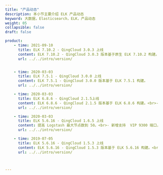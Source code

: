 ```yaml
---
title: "产品动态"
description: 本小节主要介绍 ELK 产品动态
keyword: 大数据，Elasticsearch，ELK，产品动态
weight: 05
collapsible: false
draft: false

product:
    - time: 2021-09-10
      title: ELK 7.10.2 - QingCloud 3.0.3 上线
      content: ELK 7.10.2 - QingCloud 3.0.3 版本基于原生 ELK 7.10.2 构建。<br>- 支持三方告警对接，集成 Prometheus Node 和 Elasticsearch Exporter。<br>- 优化 ES 线程池参数，减少写入被拒绝的可能。<br>- 修复滚动重启不生效、超时等问题。
      url: ../../intro/version/


    - time: 2020-03-03
      title: ELK 7.5.1 - QingCloud 3.0.0 上线
      content: ELK 7.5.1 - QingCloud 3.0.0 版本基于 ELK 7.5.1 构建。
      url: ../../intro/version/

    - time: 2020-03-03
      title: ELK 6.8.6 - QingCloud 2.1.5上线
      content: ELK 6.8.6 - QingCloud 2.1.5 版本基于 ELK 6.8.6 构建。<br>- 提高 Logstash 最大节点数到 50。<br>- 修复 Kibana Timelion 页面显示异常的问题。<br>- 新增支持 VIP 9300 端口，方便 Java Transport Client 使用。<br>- 修复偶然情况下两个 Kibana 节点同时创建索引时引起死锁的问题。
      url: ../../intro/version/

    - time: 2020-03-03
      title: ELK 5.6.16 - QingCloud 1.6.5 上线
      content: 提高 Logstash 最大节点数到 50。<br>- 新增支持  VIP 9300 端口，方便 Java Transport Client 使用。<br>- 允许降级到 Logstash 5.4.3 以使用 qingstor input/output 插件。<br>-修复偶然情况下两个 Kibana 节点同时创建索引时引起死锁的问题。
      url: ../../intro/version/

    - time: 2019-07-05
      title: ELK 5.6.16 - QingCloud 1.5.3 上线
      content: ELK 5.6.16 - QingCloud 1.5.3 版本基于 ELK 5.6.16 构建。<br>- 新增 ES 专有主节点（Dedicated Master）。<br>- 新增两组 ES 节点，支持热温冷（Hot-Warm-Cold）架构。<br>- 支持企业级分布式 SAN（NeonSAN）存储，最大 50T 容量。<br>- 新增支持 ES 节点共挂载三块数据硬盘，提高读写性能。<br>- 新增支持 ES 节点滚动重启，最小化对业务的影响。<br>-新增支持滚动升级（升级前请完整备份数据）。<br>- 新增 ES VIP 并支持高可用。<br>-新增支持自动扩容硬盘空间。<br>-新增支持自助清理 Heap Dump 文件。
      url: ../../intro/version/

   

---
```


<!-- 设置上述参数可生成产品动态页  -->

